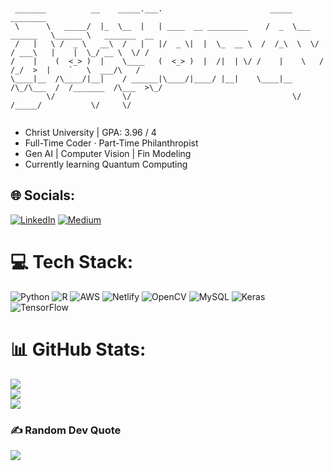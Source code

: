 ```


 _______          __    _____.___.                        _____               ________               
 \      \   _____/  |_  \__  |   | ____  __ _________    /  _  \___  ______   \______ \   _______  __
 /   |   \ /  _ \   __\  /   |   |/  _ \|  |  \_  __ \  /  /_\  \  \/ / ___\   |    |  \_/ __ \  \/ /
/    |    (  <_> )  |    \____   (  <_> )  |  /|  | \/ /    |    \   / /_/  >  |    `   \  ___/\   / 
\____|__  /\____/|__|    / ______|\____/|____/ |__|    \____|__  /\_/\___  /  /_______  /\___  >\_/  
        \/               \/                                    \/   /_____/           \/     \/                                                                                                                                                                                                     
                                                                                                                                                                                               
```


- Christ University | GPA: 3.96 / 4  
- Full-Time Coder · Part-Time Philanthropist  
- Gen AI | Computer Vision | Fin Modeling  
- Currently learning Quantum Computing


## 🌐 Socials:
[![LinkedIn](https://img.shields.io/badge/LinkedIn-%230077B5.svg?logo=linkedin&logoColor=white)](https://linkedin.com/in/https://www.linkedin.com/in/joelalexj/) [![Medium](https://img.shields.io/badge/Medium-12100E?logo=medium&logoColor=white)](https://medium.com/@https://medium.com/@joelalexjohn9) 

# 💻 Tech Stack:
![Python](https://img.shields.io/badge/python-3670A0?style=for-the-badge&logo=python&logoColor=ffdd54) ![R](https://img.shields.io/badge/r-%23276DC3.svg?style=for-the-badge&logo=r&logoColor=white) ![AWS](https://img.shields.io/badge/AWS-%23FF9900.svg?style=for-the-badge&logo=amazon-aws&logoColor=white) ![Netlify](https://img.shields.io/badge/netlify-%23000000.svg?style=for-the-badge&logo=netlify&logoColor=#00C7B7) ![OpenCV](https://img.shields.io/badge/opencv-%23white.svg?style=for-the-badge&logo=opencv&logoColor=white) ![MySQL](https://img.shields.io/badge/mysql-4479A1.svg?style=for-the-badge&logo=mysql&logoColor=white) ![Keras](https://img.shields.io/badge/Keras-%23D00000.svg?style=for-the-badge&logo=Keras&logoColor=white) ![TensorFlow](https://img.shields.io/badge/TensorFlow-%23FF6F00.svg?style=for-the-badge&logo=TensorFlow&logoColor=white)
# 📊 GitHub Stats:
![](https://github-readme-stats.vercel.app/api?username=heuristic-solver&theme=dark&hide_border=true&include_all_commits=false&count_private=false)<br/>
![](https://nirzak-streak-stats.vercel.app/?user=heuristic-solver&theme=dark&hide_border=true)<br/>
![](https://github-readme-stats.vercel.app/api/top-langs/?username=heuristic-solver&theme=dark&hide_border=true&include_all_commits=false&count_private=false&layout=compact)

### ✍️ Random Dev Quote
![](https://quotes-github-readme.vercel.app/api?type=horizontal&theme=radical)

<!-- Proudly created with GPRM ( https://gprm.itsvg.in ) -->
